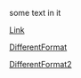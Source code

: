 some text in it

<!--- Since this is an absolute path it goes directly to an md file? --->
[Link](https://minidawie.github.io/cse15l-lab-reports/second-file.md)

<!--- Github automatically changes the file to an html file so it follows the format of the page before --->
[DifferentFormat](second-file.md)

[DifferentFormat2](./second-file.md)


